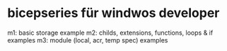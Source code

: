 # bicepseries für windwos developer

m1: basic storage example
m2: childs, extensions, functions, loops & if examples
m3: module (local, acr, temp spec) examples
